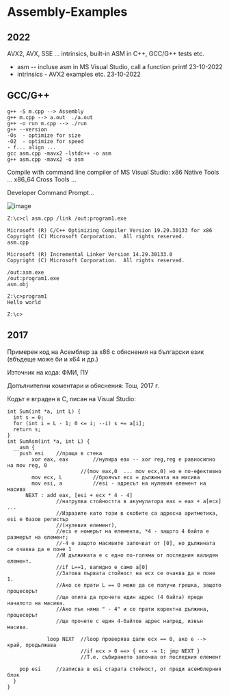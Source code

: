 # Assembly-Examples

## 2022

AVX2, AVX, SSE ... intrinsics, built-in ASM in C++, GCC/G++ tests etc.

* asm -- incluse asm in MS Visual Studio, call a function printf  23-10-2022
* intrinsics - AVX2 examples etc.  23-10-2022


## GCC/G++

```
g++ -S m.cpp --> Assembly
g++ m.cpp --> a.out  ./a.out
g++ -o run m.cpp --> ./run
g++ --version
-Os  - optimize for size
-O2  - optimize for speed
- f... align ... 
gcc asm.cpp -mavx2 -lstdc++ -o asm
g++ asm.cpp -mavx2 -o asm
```


Compile with command line compiler of MS Visual Studio:
x86 Native Tools ...
x86_64 Cross Tools ...

Developer Command Prompt... 

![image](https://user-images.githubusercontent.com/23367640/197369736-881c720c-915f-4f50-8ff9-fcaad2215150.png)

``` 
Z:\c>cl asm.cpp /link /out:program1.exe
```

```batch
Microsoft (R) C/C++ Optimizing Compiler Version 19.29.30133 for x86
Copyright (C) Microsoft Corporation.  All rights reserved.
asm.cpp

Microsoft (R) Incremental Linker Version 14.29.30133.0
Copyright (C) Microsoft Corporation.  All rights reserved.

/out:asm.exe
/out:program1.exe
asm.obj

Z:\c>program1
Hello world

Z:\c>
```

## 2017

Примерен код на Асемблер за x86 с обяснения на български език (вбъдеще може би и x64 и др.)

Източник на кода: ФМИ, ПУ

Допълнителни коментари и обяснения: Тош, 2017 г.


Кодът е вграден в С, писан на Visual Studio:

```
int Sum(int *a, int L) {
  int s = 0;
  for (int i = L - 1; 0 <= i; --i) s += a[i];
  return s;
}
int SumAsm(int *a, int L) {
  __asm {
    push esi	//праща в стека
        xor eax, eax		//нулира eax -- xor reg,reg е равносилно на mov reg, 0
                        //(mov eax,0  ... mov ecx,0) но е по-ефективно
        mov ecx, L			//броячът ecx = дължината на масива
        mov esi, a			//esi - адресът на нулевия елемент на масива
      NEXT : add eax, [esi + ecx * 4 - 4]
				//натрупва стойността в акумулатора eax = eax + a[ecx] ... 
				//Изразите като този в скобите са адресна аритметика, esi е базов регистър
				//(нулевия елемент),
				//ecx е номерът на елемента, *4 - защото 4 байта е размерът на елемент;
				//-4 е защото масивите започват от [0], но дължината се очаква да е поне 1
				//И дължината е с едно по-голяма от последния валиден елемент.
				//if L==1, валидно е само a[0]
				//Затова първата стойност на ecx се очаква да е поне 1.
				//Ако се прати L == 0 може да се получи грешка, защото процесорът
				//ще опита да прочете един адрес (4 байта) преди началото на масива.
				//Ако пък няма " - 4" и се прати коректна дължина, процесорът
				//ще прочете с един 4-байтов адрес напред, извън масива.
						
             loop NEXT	//loop проверява дали ecx == 0, ако е --> край, продължава
						//if ecx > 0 ==> { ecx -= 1; jmp NEXT }
						//T.e. събирането започва от последния елемент

    pop esi		//записва в esi старата стойност, от преди асемблерния блок
  }
}
```
